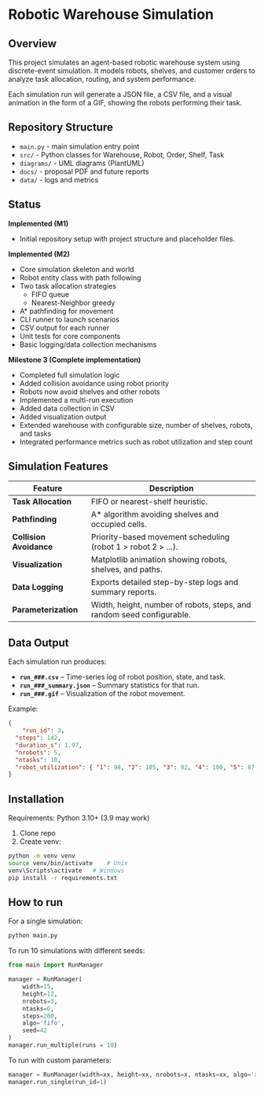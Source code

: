 # Robotic Warehouse Simulation

## Overview
This project simulates an agent-based robotic warehouse system using discrete-event simulation. It models robots, shelves, and customer orders to analyze task allocation, routing, and system performance.

Each simulation run will generate a JSON file, a CSV file, and a visual animation in the form of a GIF, showing the robots performing their task.

## Repository Structure
- `main.py` - main simulation entry point
- `src/` - Python classes for Warehouse, Robot, Order, Shelf, Task
- `diagrams/` - UML diagrams (PlantUML)
- `docs/` - proposal PDF and future reports
- `data/` - logs and metrics

## Status

**Implemented (M1)**
- Initial repository setup with project structure and placeholder files.


**Implemented (M2)**
- Core simulation skeleton and world
- Robot entity class with path following
- Two task allocation strategies
    - FIFO queue
    - Nearest-Neighbor greedy
- A* pathfinding for movement
- CLI runner to launch scenarios
- CSV output for each runner
- Unit tests for core components
- Basic logging/data collection mechanisms


**Milestone 3 (Complete implementation)**
- Completed full simulation logic
- Added collision avoidance using robot priority
- Robots now avoid shelves and other robots
- Implemented a multi-run execution
- Added data collection in CSV
- Added visualization output
- Extended warehouse with configurable size, number of shelves, robots, and tasks
- Integrated performance metrics such as robot utilization and step count


## Simulation Features
| Feature | Description |
|----------|--------------|
| **Task Allocation** | FIFO or nearest-shelf heuristic. |
| **Pathfinding** | A* algorithm avoiding shelves and occupied cells. |
| **Collision Avoidance** | Priority-based movement scheduling (robot 1 > robot 2 > ...). |
| **Visualization** | Matplotlib animation showing robots, shelves, and paths. |
| **Data Logging** | Exports detailed step-by-step logs and summary reports. |
| **Parameterization** | Width, height, number of robots, steps, and random seed configurable. |


## Data Output
Each simulation run produces:
- **`run_###.csv`** – Time-series log of robot position, state, and task.
- **`run_###_summary.json`** – Summary statistics for that run.
- **`run_###.gif`** – Visualization of the robot movement.


Example:
```json
{
    "run_id": 3,
  "steps": 142,
  "duration_s": 1.97,
  "nrobots": 5,
  "ntasks": 10,
  "robot_utilization": { "1": 98, "2": 105, "3": 92, "4": 100, "5": 87 }
}
```

## Installation
Requirements: Python 3.10+ (3.9 may work)
1. Clone repo
2. Create venv:
```bash
python -m venv venv
source venv/bin/activate    # Unix
venv\Scripts\activate   # Windows
pip install -r requirements.txt
```

## How to run
For a single simulation:
```python
python main.py
```

To run 10 simulations with different seeds:
```python
from main import RunManager

manager = RunManager(
    width=15,
    height=12,
    nrobots=3,
    ntasks=6,
    steps=200,
    algo='fifo',
    seed=42
)
manager.run_multiple(runs = 10)
```
To run with custom parameters:
```python
manager = RunManager(width=xx, height=xx, nrobots=x, ntasks=xx, algo='xxx', seed=xx)
manager.run_single(run_id=1)
```


